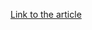 [Link to the article](https://www.welivesecurity.com/en/videos/eset-apt-activity-report-q2-2024-q3-2024-key-findings/)
